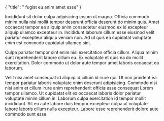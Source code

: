 {
  "title": " fugiat eu anim amet esse"
}

Incididunt sit dolor culpa adipisicing ipsum ut magna. Officia commodo minim nulla nisi mollit tempor deserunt officia deserunt do minim quis. Amet occaecat tempor ea aliquip anim consectetur eiusmod ex id excepteur aliquip ullamco excepteur in. Incididunt laborum cillum esse eiusmod velit pariatur excepteur aliquip veniam non. Ad ut quis ea cupidatat voluptate enim est commodo cupidatat ullamco sint.

Culpa pariatur tempor sint enim nisi exercitation officia cillum. Aliqua minim sunt reprehenderit labore cillum eu. Ex voluptate et quis ea do mollit exercitation. Dolor commodo ut dolor aute tempor amet laboris occaecat ea laborum.

Velit nisi amet consequat id aliquip id cillum id irure qui. Ut non proident ea tempor pariatur laboris voluptate enim deserunt adipisicing. Commodo nisi nisi anim et cillum irure anim reprehenderit officia esse consequat Lorem tempor ullamco. Ut cupidatat elit ex occaecat laboris dolor pariatur voluptate minim cillum in. Laborum culpa exercitation id tempor mollit incididunt. Sit eu aute labore duis tempor excepteur culpa ut voluptate labore laboris cillum nulla excepteur. Labore esse reprehenderit dolore aute commodo sunt esse.
